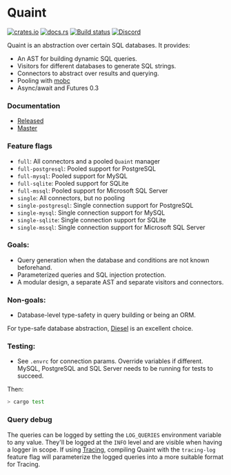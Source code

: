# Quaint
[![crates.io](https://meritbadge.herokuapp.com/quaint)](https://crates.io/crates/quaint)
[![docs.rs](https://docs.rs/quaint/badge.svg)](https://docs.rs/quaint)
[![Build status](https://badge.buildkite.com/c30bc2b4dccc155aec44608ad5f366feabdab121295ceb6b6b.svg)](https://buildkite.com/prisma/quaint)
[![Discord](https://img.shields.io/discord/664092374359605268)](https://discord.gg/r4CPY4B)

Quaint is an abstraction over certain SQL databases. It provides:

- An AST for building dynamic SQL queries.
- Visitors for different databases to generate SQL strings.
- Connectors to abstract over results and querying.
- Pooling with [mobc](https://crates.io/crates/mobc)
- Async/await and Futures 0.3

### Documentation

- [Released](https://docs.rs/quaint)
- [Master](https://prisma.github.io/quaint/quaint/index.html)

### Feature flags

- `full`: All connectors and a pooled `Quaint` manager
- `full-postgresql`: Pooled support for PostgreSQL
- `full-mysql`: Pooled support for MySQL
- `full-sqlite`: Pooled support for SQLite
- `full-mssql`: Pooled support for Microsoft SQL Server
- `single`: All connectors, but no pooling
- `single-postgresql`: Single connection support for PostgreSQL
- `single-mysql`: Single connection support for MySQL
- `single-sqlite`: Single connection support for SQLite
- `single-mssql`: Single connection support for Microsoft SQL Server

### Goals:

- Query generation when the database and conditions are not known beforehand.
- Parameterized queries and SQL injection protection.
- A modular design, a separate AST and separate visitors and connectors.

### Non-goals:

- Database-level type-safety in query building or being an ORM.

For type-safe database abstraction, [Diesel](https://diesel.rs/) is an excellent
choice.

### Testing:

- See `.envrc` for connection params. Override variables if different. MySQL,
  PostgreSQL and SQL Server needs to be running for tests to succeed.

Then:
  
``` sh
> cargo test
```

### Query debug

The queries can be logged by setting the `LOG_QUERIES` environment variable to any
value. They'll be logged at the `INFO` level and are visible when having a
logger in scope. If using [Tracing](https://github.com/tokio-rs/tracing),
compiling Quaint with the `tracing-log` feature flag will parameterize the
logged queries into a more suitable format for Tracing.
